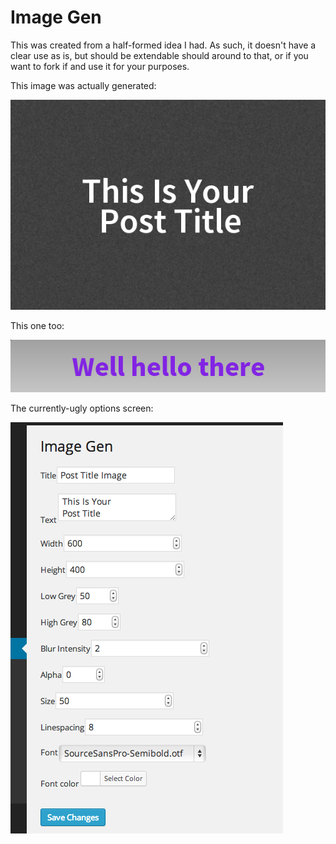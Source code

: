 Image Gen
=========

This was created from a half-formed idea I had. As such, it doesn't have a clear use as is, but should be extendable should around to that, or if you want to fork if and use it for your purposes.

This image was actually generated:

![actual generated image](example-1.png)

This one too:

![actual generated image](example-2.png)

The currently-ugly options screen:

![options, yes they're ugly](options.png)
